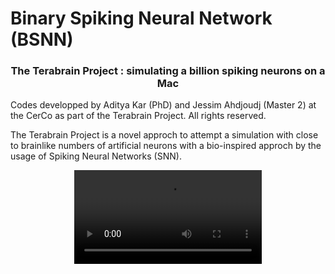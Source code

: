 # Binary Spiking Neural Network (BSNN)

<h3 align="center">The Terabrain Project : simulating a billion spiking neurons on a Mac</h3>

Codes developped by Aditya Kar (PhD) and Jessim Ahdjoudj (Master 2) at the CerCo as part of the Terabrain Project. All rights reserved. 

The Terabrain Project is a novel approch to attempt a simulation with close to brainlike numbers of artificial neurons with a bio-inspired approch by the usage of Spiking Neural Networks (SNN).


<p align="center">
  <video src="https://github.com/karaditya/Binary-Spiking-Neural-Network-BSNN-/assets/65095697/d2d344d6-061e-48d7-ac73-ae60a1c8450c" controls="controls" style="max-width: 730px;"></video>
</p>


